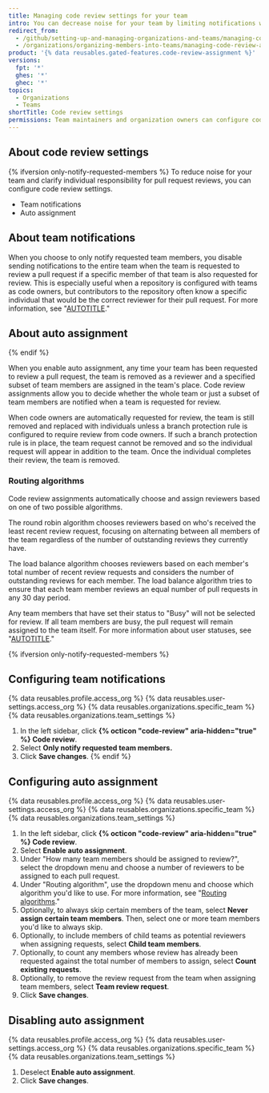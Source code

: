 ```yaml
---
title: Managing code review settings for your team
intro: You can decrease noise for your team by limiting notifications when your team is requested to review a pull request.
redirect_from:
  - /github/setting-up-and-managing-organizations-and-teams/managing-code-review-assignment-for-your-team
  - /organizations/organizing-members-into-teams/managing-code-review-assignment-for-your-team
product: '{% data reusables.gated-features.code-review-assignment %}'
versions:
  fpt: '*'
  ghes: '*'
  ghec: '*'
topics:
  - Organizations
  - Teams
shortTitle: Code review settings
permissions: Team maintainers and organization owners can configure code review settings.
---
```


## About code review settings

{% ifversion only-notify-requested-members %}
To reduce noise for your team and clarify individual responsibility for pull request reviews, you can configure code review settings.

- Team notifications
- Auto assignment

## About team notifications

When you choose to only notify requested team members, you disable sending notifications to the entire team when the team is requested to review a pull request if a specific member of that team is also requested for review. This is especially useful when a repository is configured with teams as code owners, but contributors to the repository often know a specific individual that would be the correct reviewer for their pull request. For more information, see "[AUTOTITLE](/repositories/managing-your-repositorys-settings-and-features/customizing-your-repository/about-code-owners)."

## About auto assignment

{% endif %}

When you enable auto assignment, any time your team has been requested to review a pull request, the team is removed as a reviewer and a specified subset of team members are assigned in the team's place. Code review assignments allow you to decide whether the whole team or just a subset of team members are notified when a team is requested for review.

When code owners are automatically requested for review, the team is still removed and replaced with individuals unless a branch protection rule is configured to require review from code owners. If such a branch protection rule is in place, the team request cannot be removed and so the individual request will appear in addition to the team. Once the individual completes their review, the team is removed.

### Routing algorithms

Code review assignments automatically choose and assign reviewers based on one of two possible algorithms.

The round robin algorithm chooses reviewers based on who's received the least recent review request, focusing on alternating between all members of the team regardless of the number of outstanding reviews they currently have.

The load balance algorithm chooses reviewers based on each member's total number of recent review requests and considers the number of outstanding reviews for each member. The load balance algorithm tries to ensure that each team member reviews an equal number of pull requests in any 30 day period.

Any team members that have set their status to "Busy" will not be selected for review. If all team members are busy, the pull request will remain assigned to the team itself. For more information about user statuses, see "[AUTOTITLE](/account-and-profile/setting-up-and-managing-your-github-profile/customizing-your-profile/personalizing-your-profile#setting-a-status)."

{% ifversion only-notify-requested-members %}

## Configuring team notifications

{% data reusables.profile.access_org %}
{% data reusables.user-settings.access_org %}
{% data reusables.organizations.specific_team %}
{% data reusables.organizations.team_settings %}
1. In the left sidebar, click **{% octicon "code-review" aria-hidden="true" %} Code review**.
1. Select **Only notify requested team members.**
1. Click **Save changes**.
{% endif %}

## Configuring auto assignment

{% data reusables.profile.access_org %}
{% data reusables.user-settings.access_org %}
{% data reusables.organizations.specific_team %}
{% data reusables.organizations.team_settings %}
1. In the left sidebar, click **{% octicon "code-review" aria-hidden="true" %} Code review**.
1. Select **Enable auto assignment**.
1. Under "How many team members should be assigned to review?", select the dropdown menu and choose a number of reviewers to be assigned to each pull request.
1. Under "Routing algorithm", use the dropdown menu and choose which algorithm you'd like to use. For more information, see "[Routing algorithms](#routing-algorithms)."
1. Optionally, to always skip certain members of the team, select **Never assign certain team members**. Then, select one or more team members you'd like to always skip.
1. Optionally, to include members of child teams as potential reviewers when assigning requests, select **Child team members**.
1. Optionally, to count any members whose review has already been requested against the total number of members to assign, select **Count existing requests**.
1. Optionally, to remove the review request from the team when assigning team members, select **Team review request**.
1. Click **Save changes**.

## Disabling auto assignment

{% data reusables.profile.access_org %}
{% data reusables.user-settings.access_org %}
{% data reusables.organizations.specific_team %}
{% data reusables.organizations.team_settings %}
1. Deselect **Enable auto assignment**.
1. Click **Save changes**.
